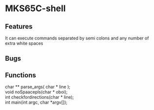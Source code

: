 # MKS65C-shell

## Features
It can execute commands separated by semi colons and any number of extra white spaces

## Bugs



## Functions
char ** parse_args( char * line );<br />
void noSpaacepls(char * oboi);<br />
int checkfordirections(char * line); <br />
int main(int argc, char *argv[]);<br />

